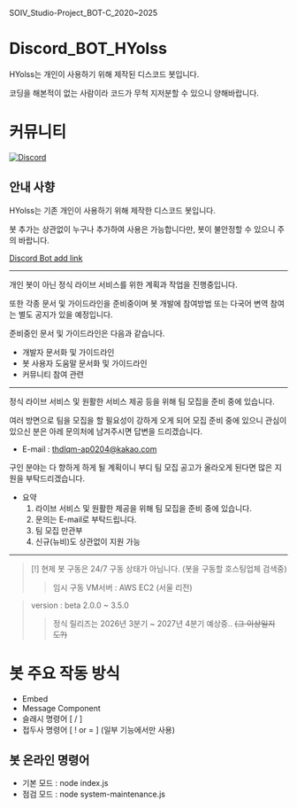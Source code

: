 SOIV_Studio-Project_BOT-C_2020~2025
# Discord_BOT_HYolss
HYolss는 개인이 사용하기 위해 제작된 디스코드 봇입니다.

코딩을 해본적이 없는 사람이라 코드가 무척 지저분할 수 있으니 양해바랍니다.

# 커뮤니티
[![Discord](https://img.shields.io/badge/Discord-%235865F2.svg?style=for-the-badge&logo=discord&logoColor=white)](https://discord.gg/GvpmtExPrf) 

## 안내 사향
HYolss는 기존 개인이 사용하기 위해 제작한 디스코드 봇입니다.

봇 추가는 상관없이 누구나 추가하여 사용은 가능합니다만, 봇이 불안정할 수 있으니 주의 바랍니다.

[Discord Bot add link](https://discord.com/oauth2/authorize?client_id=888061096441819166)
- - -
개인 봇이 아닌 정식 라이브 서비스를 위한 계획과 작업을 진행중입니다.

또한 각종 문서 및 가이드라인을 준비중이며 봇 개발에 참여방법 또는 다국어 변역 참여는 별도 공지가 있을 예정입니다.

준비중인 문서 및 가이드라인은 다음과 같습니다.
- 개발자 문서화 및 가이드라인
- 봇 사용자 도움말 문서화 및 가이드라인
- 커뮤니티 참여 관련
- - -
정식 라이브 서비스 및 원활한 서비스 제공 등을 위해 팀 모집을 준비 중에 있습니다.

여러 방면으로 팀을 모집을 할 필요성이 강하게 오게 되어 모집 준비 중에 있으니 관심이 있으신 분은 아레 문의처에 남겨주시면 답변을 드리겠습니다.
- E-mail : thdlqm-ap0204@kakao.com

구인 분야는 다 향하게 하게 될 계획이니 부디 팀 모집 공고가 올라오게 된다면 많은 지원을 부탁드리겠습니다.

- 요약
    1. 라이브 서비스 및 원활한 제공을 위해 팀 모집을 준비 중에 있습니다.
    2. 문의는 E-mail로 부탁드립니다.
    3. 팀 모집 만관부
    4. 신규(뉴비)도 상관없이 지원 가능
- - -
> [!] 현제 봇 구동은 24/7 구동 상태가 아님니다. (봇을 구동할 호스팅업체 검색중)
>> 임시 구동 VM서버 : AWS EC2 (서울 리전)

> version : beta 2.0.0 ~ 3.5.0
>> 정식 릴리즈는 2026년 3분기 ~ 2027년 4분기 예상중.. ~~(그 이상일지도?)~~

# 봇 주요 작동 방식
- Embed
- Message Component
- 슬래시 명령어 [ / ]
- 접두사 명령어 [ ! or = ] (일부 기능에서만 사용)

## 봇 온라인 명령어
* 기본 모드 : node index.js
* 점검 모드 : node system-maintenance.js